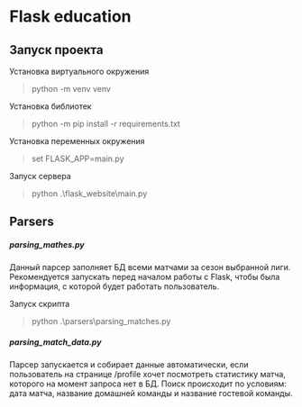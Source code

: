 # Flask education

## Запуск проекта
Установка виртуального окружения
> python -m venv venv

Установка библиотек
> python -m pip install -r requirements.txt

Установка переменных окружения
>set FLASK_APP=main.py

Запуск сервера
> python .\flask_website\main.py

## Parsers

##### parsing_mathes.py
Данный парсер заполняет БД всеми матчами за сезон выбранной лиги.
Рекомендуется запускать перед началом работы с Flask, чтобы была информация, с которой будет работать пользователь.

Запуск скрипта
> python .\parsers\parsing_matches.py

##### parsing_match_data.py
Парсер запускается и собирает данные автоматически, если пользователь на странице /profile хочет посмотреть статистику матча, которого на момент запроса нет в БД. Поиск происходит по условиям: дата матча, название домашней команды и название гостевой команды.
